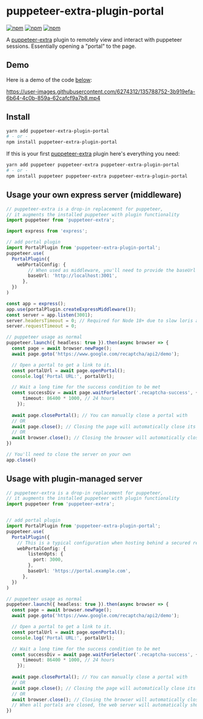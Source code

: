 # puppeteer-extra-plugin-portal

 [![npm](https://img.shields.io/npm/v/puppeteer-extra-plugin-portal.svg)](https://www.npmjs.com/package/puppeteer-extra-plugin-portal) [![npm](https://img.shields.io/npm/dt/puppeteer-extra-plugin-portal.svg)](https://www.npmjs.com/package/puppeteer-extra-plugin-portal) [![npm](https://img.shields.io/npm/l/puppeteer-extra-plugin-portal.svg)](https://www.npmjs.com/package/puppeteer-extra)

A [puppeteer-extra](https://github.com/berstend/puppeteer-extra) plugin to remotely view and interact with puppeteer sessions. Essentially opening a "portal" to the page.

## Demo

Here is a demo of the code [below](#usage):

https://user-images.githubusercontent.com/6274312/135788752-3b919efa-6b64-4c0b-859a-62cafcf9a7b8.mp4

## Install

```bash
yarn add puppeteer-extra-plugin-portal
# - or -
npm install puppeteer-extra-plugin-portal
```

If this is your first [puppeteer-extra](https://github.com/berstend/puppeteer-extra) plugin here's everything you need:

```bash
yarn add puppeteer puppeteer-extra puppeteer-extra-plugin-portal
# - or -
npm install puppeteer puppeteer-extra puppeteer-extra-plugin-portal
```

## Usage your own express server (middleware)

```typescript
// puppeteer-extra is a drop-in replacement for puppeteer,
// it augments the installed puppeteer with plugin functionality
import puppeteer from 'puppeteer-extra';

import express from 'express';

// add portal plugin
import PortalPlugin from 'puppeteer-extra-plugin-portal';
puppeteer.use(
  PortalPlugin({
    webPortalConfig: {
        // When used as middleware, you'll need to provide the baseUrl if it's anything but `http://localhost:3000`
        baseUrl: 'http://localhost:3001',
      },
  })
)

const app = express();
app.use(portalPlugin.createExpressMiddleware());
const server = app.listen(3001);
server.headersTimeout = 0; // Required for Node 18+ due to slow loris attack change
server.requestTimeout = 0;

// puppeteer usage as normal
puppeteer.launch({ headless: true }).then(async browser => {
  const page = await browser.newPage();
  await page.goto('https://www.google.com/recaptcha/api2/demo');

  // Open a portal to get a link to it. 
  const portalUrl = await page.openPortal();
  console.log('Portal URL:', portalUrl);

  // Wait a long time for the success condition to be met
  const successDiv = await page.waitForSelector('.recaptcha-success', {
      timeout: 86400 * 1000, // 24 hours
    });
  
  await page.closePortal(); // You can manually close a portal with
  // OR
  await page.close(); // Closing the page will automatically close its portal.
  // OR
  await browser.close(); // Closing the browser will automatically close the portals opened on it.
})

// You'll need to close the server on your own
app.close()
```

## Usage with plugin-managed server

```typescript
// puppeteer-extra is a drop-in replacement for puppeteer,
// it augments the installed puppeteer with plugin functionality
import puppeteer from 'puppeteer-extra';


// add portal plugin
import PortalPlugin from 'puppeteer-extra-plugin-portal';
puppeteer.use(
  PortalPlugin({
    // This is a typical configuration when hosting behind a secured reverse proxy
    webPortalConfig: {
        listenOpts: {
          port: 3000,
        },
        baseUrl: 'https://portal.example.com',
      },
  })
)

// puppeteer usage as normal
puppeteer.launch({ headless: true }).then(async browser => {
  const page = await browser.newPage();
  await page.goto('https://www.google.com/recaptcha/api2/demo');

  // Open a portal to get a link to it. 
  const portalUrl = await page.openPortal();
  console.log('Portal URL:', portalUrl);

  // Wait a long time for the success condition to be met
  const successDiv = await page.waitForSelector('.recaptcha-success', {
      timeout: 86400 * 1000, // 24 hours
    });
  
  await page.closePortal(); // You can manually close a portal with
  // OR
  await page.close(); // Closing the page will automatically close its portal.
  // OR
  await browser.close(); // Closing the browser will automatically close the portals opened on it.
  // When all portals are closed, the web server will automatically shut down
})
```
